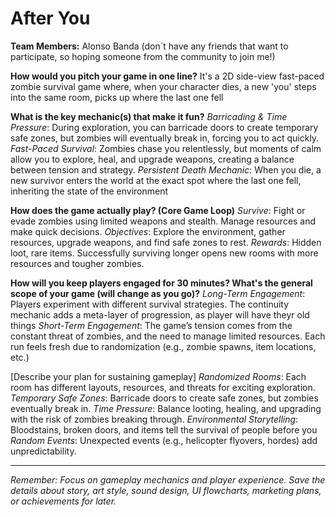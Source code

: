 # After You

**Team Members:** Alonso Banda (don´t have any friends that want to participate, so hoping someone from the community to join me!) 

**How would you pitch your game in one line?**
It's a 2D side-view fast-paced zombie survival game where, when your character dies, a new 'you' steps into the same room, picks up where the last one fell

**What is the key mechanic(s) that make it fun?**
*Barricading & Time Pressure*: During exploration, you can barricade doors to create temporary safe zones, but zombies will eventually break in, forcing you to act quickly.
*Fast-Paced Survival*: Zombies chase you relentlessly, but moments of calm allow you to explore, heal, and upgrade weapons, creating a balance between tension and strategy.
*Persistent Death Mechanic*: When you die, a new survivor enters the world at the exact spot where the last one fell, inheriting the state of the environment



**How does the game actually play? (Core Game Loop)**
*Survive*: Fight or evade zombies using limited weapons and stealth. Manage resources and make quick decisions.
*Objectives*: Explore the environment, gather resources, upgrade weapons, and find safe zones to rest.
*Rewards*: Hidden loot, rare items. Successfully surviving longer opens new rooms with more resources and tougher zombies.


**How will you keep players engaged for 30 minutes? What's the general scope of your game (will change as you go)?**
*Long-Term Engagement*: Players experiment with different survival strategies. The continuity mechanic adds a meta-layer of progression, as player will have theyr old things 
*Short-Term Engagement*: The game’s tension comes from the constant threat of zombies, and the need to manage limited resources. Each run feels fresh due to randomization (e.g., zombie spawns, item locations, etc.)

[Describe your plan for sustaining gameplay]
*Randomized Rooms*: Each room has different layouts, resources, and threats for exciting exploration.
*Temporary Safe Zones*: Barricade doors to create safe zones, but zombies eventually break in.
*Time Pressure*: Balance looting, healing, and upgrading with the risk of zombies breaking through.
*Environmental Storytelling*: Bloodstains, broken doors, and items tell the survival of people before you 
*Random Events*: Unexpected events (e.g., helicopter flyovers, hordes) add unpredictability.

---
*Remember: Focus on gameplay mechanics and player experience. Save the details about story, art style, sound design, UI flowcharts, marketing plans, or achievements for later.*
